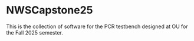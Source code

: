# NWSCapstone25
This is the collection of software for the PCR testbench designed at OU for the Fall 2025 semester.
